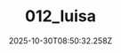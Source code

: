 ---
title: "012_luisa"
description: ""
image: "/uploads/photos/1761814232252-012_luisa.webp"
display: "/uploads/photos/1761814232252-012_luisa-display.webp"
thumbnail: "/uploads/photos/1761814232252-012_luisa-thumb.webp"
width: 4000
height: 6000
featured: false
date: 2025-10-30T08:50:32.258Z
order: 0
---